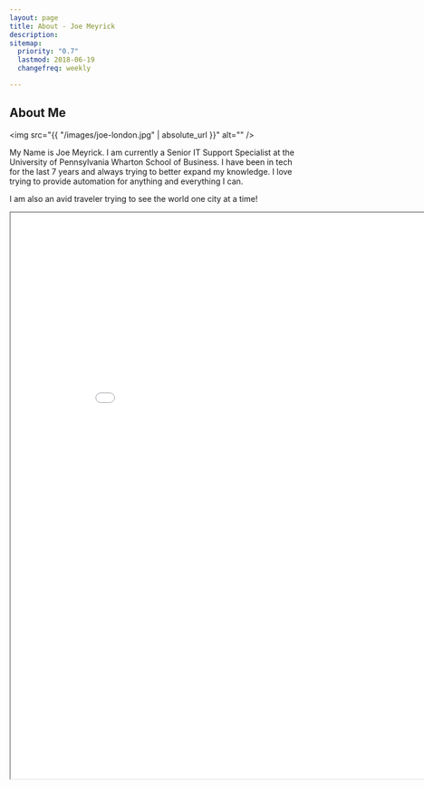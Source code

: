 ```yaml
---
layout: page
title: About - Joe Meyrick
description: 
sitemap:
  priority: "0.7"
  lastmod: 2018-06-19
  changefreq: weekly

---
```

## About Me

<span class="image left"><img src="{{ "/images/joe-london.jpg" | absolute_url }}" alt="" /></span>

My Name is Joe Meyrick.  I am currently a Senior IT Support Specialist at the University of Pennsylvania Wharton School of Business.  I have been in tech for the last 7 years and always trying to better expand my knowledge.  I love trying to provide automation for anything and everything I can.

I am also an avid traveler trying to see the world one city at a time!

 <p>
<iframe src="{{ "/images/meyrick_resume.pdf" | absolute_url }}" width="900px" height="1000px">This browser does not support PDFs. Please download the PDF to view it: <a href="{{ "/images/meyrick_resume.pdf" | absolute_url }}">Download PDF</a>
</iframe>
</p>
</div>